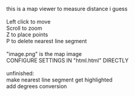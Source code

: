 this is a map viewer to measure distance i guess
<br>
<br>
Left click to move
<br>
Scroll to zoom
<br>
Z to place points
<br>
P to delete nearest line segment
<br>
<br>
"image.png" is the map image
<br>
CONFIGURE SETTINGS IN "html.html" DIRECTLY
<br>
<br>
unfinished:
<br>
make nearest line segment get highlighted
<br>
add degrees conversion
